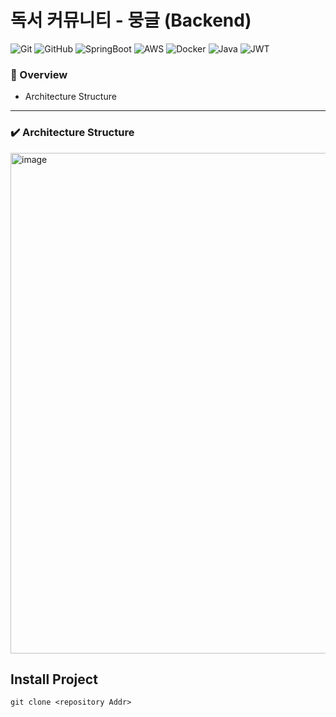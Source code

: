 # 독서 커뮤니티 - 뭉글 (Backend)

![Git](https://img.shields.io/badge/git-%23F05033.svg?style=for-the-badge&logo=git&logoColor=white)
![GitHub](https://img.shields.io/badge/github-%23121011.svg?style=for-the-badge&logo=github&logoColor=white)
![SpringBoot](https://img.shields.io/badge/Spring%20Boot-6DB33F.svg?style=for-the-badge&logo=spring-boot&logoColor=white)
![AWS](https://img.shields.io/badge/AWS-%23FF9900.svg?style=for-the-badge&logo=amazon-aws&logoColor=white)
![Docker](https://img.shields.io/badge/docker-%230db7ed.svg?style=for-the-badge&logo=docker&logoColor=white)
![Java](https://img.shields.io/badge/java-%23ED8B00.svg?style=for-the-badge&logo=openjdk&logoColor=white)
![JWT](https://img.shields.io/badge/JWT-black?style=for-the-badge&logo=JSON%20web%20tokens)

### :bookmark_tabs: Overview
<!-- - Project Description
- Project Background
- Tech Stack -->
- Architecture Structure
<!--

- - -
### :pushpin: Project Description 
- 
- - -
### :speech_balloon: Project Background
- 
- - -
### :shopping_cart: Tech Stack

-->
- - -
### ✔️ Architecture Structure
<img width="801" alt="image" src="https://github.com/user-attachments/assets/9bb46b62-e302-4c55-a5d4-1ba00f3fbd1e">


<!--
## Flow Chart
<img width="455" alt="스크린샷 2024-06-23 오전 9 06 56" src="https://github.com/Charge-Control/Backend/assets/12209059/25da4b2f-b188-4f95-9bd2-04ac5862a7c7">
-->

## Install Project
    git clone <repository Addr>
